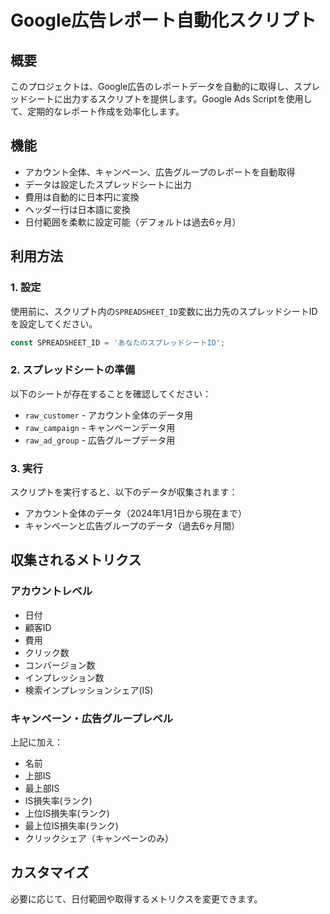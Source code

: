 # Google広告レポート自動化スクリプト

## 概要
このプロジェクトは、Google広告のレポートデータを自動的に取得し、スプレッドシートに出力するスクリプトを提供します。Google Ads Scriptを使用して、定期的なレポート作成を効率化します。

## 機能
- アカウント全体、キャンペーン、広告グループのレポートを自動取得
- データは設定したスプレッドシートに出力
- 費用は自動的に日本円に変換
- ヘッダー行は日本語に変換
- 日付範囲を柔軟に設定可能（デフォルトは過去6ヶ月）

## 利用方法

### 1. 設定
使用前に、スクリプト内の`SPREADSHEET_ID`変数に出力先のスプレッドシートIDを設定してください。

```javascript
const SPREADSHEET_ID = 'あなたのスプレッドシートID'; 
```

### 2. スプレッドシートの準備
以下のシートが存在することを確認してください：
- `raw_customer` - アカウント全体のデータ用
- `raw_campaign` - キャンペーンデータ用
- `raw_ad_group` - 広告グループデータ用

### 3. 実行
スクリプトを実行すると、以下のデータが収集されます：
- アカウント全体のデータ（2024年1月1日から現在まで）
- キャンペーンと広告グループのデータ（過去6ヶ月間）

## 収集されるメトリクス

### アカウントレベル
- 日付
- 顧客ID
- 費用
- クリック数
- コンバージョン数
- インプレッション数
- 検索インプレッションシェア(IS)

### キャンペーン・広告グループレベル
上記に加え：
- 名前
- 上部IS
- 最上部IS
- IS損失率(ランク)
- 上位IS損失率(ランク)
- 最上位IS損失率(ランク)
- クリックシェア（キャンペーンのみ）

## カスタマイズ
必要に応じて、日付範囲や取得するメトリクスを変更できます。
